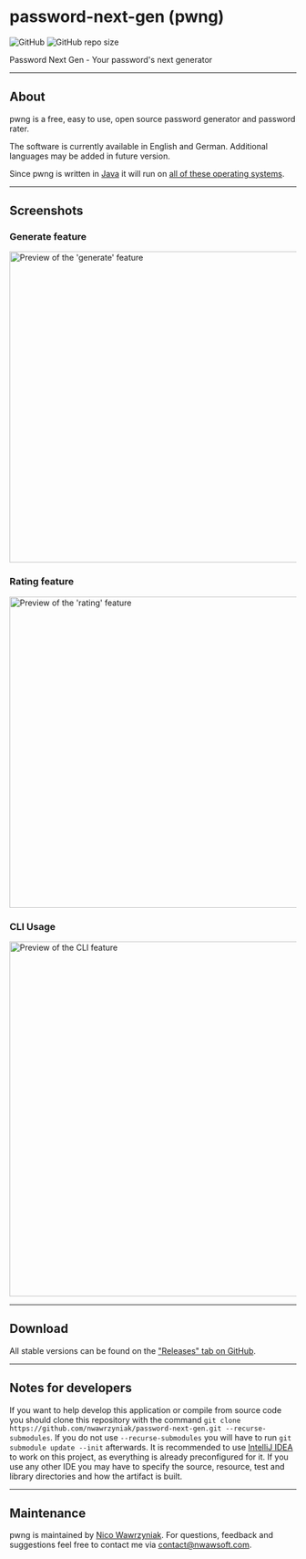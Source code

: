 # password-next-gen (pwng)
![GitHub](https://img.shields.io/github/license/nwawrzyniak/password-next-gen)
![GitHub repo size](https://img.shields.io/github/repo-size/nwawrzyniak/password-next-gen)

Password Next Gen - Your password's next generator

---

## About
pwng is a free, easy to use, open source password generator and password rater.

The software is currently available in English and German. Additional languages may be added in future version.

Since pwng is written in [Java](https://www.oracle.com/java/) it will run on [all of these operating 
systems](https://www.oracle.com/java/technologies/javase/products-doc-jdk8-jre8-certconfig.html).

---

## Screenshots

### Generate feature

<img src="https://pwng.nwawsoft.com/www/res/graphics/preview_generate.png" alt="Preview of the 'generate' feature" width="546"/>

### Rating feature

<img src="https://pwng.nwawsoft.com/www/res/graphics/preview_rate.png" alt="Preview of the 'rating' feature" width="546"/>

### CLI Usage

<img src="https://pwng.nwawsoft.com/www/res/graphics/preview_cli.png" alt="Preview of the CLI feature" width="623"/>

---

## Download
All stable versions can be found on the ["Releases" tab on 
GitHub](https://github.com/nwawrzyniak/password-next-gen/releases).

---

## Notes for developers
If you want to help develop this application or compile from source code you should clone this repository with the 
command ```git clone https://github.com/nwawrzyniak/password-next-gen.git --recurse-submodules```. If you do not use 
```--recurse-submodules``` you will have to run ```git submodule update --init``` afterwards. It is recommended to use 
[IntelliJ IDEA](https://www.jetbrains.com/de-de/idea/download) to work on this project, as everything is already 
preconfigured for it. If you use any other IDE you may have to specify the source, resource, test and library 
directories and how the artifact is built.

---

## Maintenance
pwng is maintained by [Nico Wawrzyniak](https://www.github.com/nwawrzyniak). For questions, feedback and suggestions 
feel free to contact me via [contact@nwawsoft.com](mailto:contact@nwawsoft.com).
